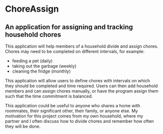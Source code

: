 # ChoreAssign

## An application for assigning and tracking household chores

This application will help members of a household divide and assign chores. Chores may need to be completed on 
different intervals, for example:
- feeding a pet (daily)
- taking out the garbage (weekly) 
- cleaning the fridge (monthly) 

This application will allow users to define chores with intervals on which they should be completed and time required. 
Users can then add household members and can assign chores manually, or have the program assign them such that the time 
commitment is balanced.

This application could be useful to anyone who shares a home with roommates, their significant 
other, their family, or anyone else. My motivation for this project comes from my own household, where my partner and I
often discuss how to divide chores and remember how often they will be done. 